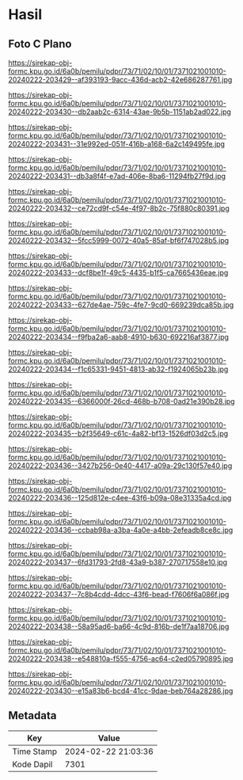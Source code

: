 # Hasil

## Foto C Plano

https://sirekap-obj-formc.kpu.go.id/6a0b/pemilu/pdpr/73/71/02/10/01/7371021001010-20240222-203429--af393193-9acc-436d-acb2-42e686287761.jpg

https://sirekap-obj-formc.kpu.go.id/6a0b/pemilu/pdpr/73/71/02/10/01/7371021001010-20240222-203430--db2aab2c-6314-43ae-9b5b-1151ab2ad022.jpg

https://sirekap-obj-formc.kpu.go.id/6a0b/pemilu/pdpr/73/71/02/10/01/7371021001010-20240222-203431--31e992ed-051f-416b-a168-6a2c149495fe.jpg

https://sirekap-obj-formc.kpu.go.id/6a0b/pemilu/pdpr/73/71/02/10/01/7371021001010-20240222-203431--db3a8f4f-e7ad-406e-8ba6-11294fb27f9d.jpg

https://sirekap-obj-formc.kpu.go.id/6a0b/pemilu/pdpr/73/71/02/10/01/7371021001010-20240222-203432--ce72cd9f-c54e-4f97-8b2c-75f880c80391.jpg

https://sirekap-obj-formc.kpu.go.id/6a0b/pemilu/pdpr/73/71/02/10/01/7371021001010-20240222-203432--5fcc5999-0072-40a5-85af-bf6f747028b5.jpg

https://sirekap-obj-formc.kpu.go.id/6a0b/pemilu/pdpr/73/71/02/10/01/7371021001010-20240222-203433--dcf8be1f-49c5-4435-b1f5-ca7665436eae.jpg

https://sirekap-obj-formc.kpu.go.id/6a0b/pemilu/pdpr/73/71/02/10/01/7371021001010-20240222-203433--627de4ae-759c-4fe7-9cd0-669239dca85b.jpg

https://sirekap-obj-formc.kpu.go.id/6a0b/pemilu/pdpr/73/71/02/10/01/7371021001010-20240222-203434--f9fba2a6-aab8-4910-b630-692216af3877.jpg

https://sirekap-obj-formc.kpu.go.id/6a0b/pemilu/pdpr/73/71/02/10/01/7371021001010-20240222-203434--f1c65331-9451-4813-ab32-f1924065b23b.jpg

https://sirekap-obj-formc.kpu.go.id/6a0b/pemilu/pdpr/73/71/02/10/01/7371021001010-20240222-203435--6366000f-26cd-468b-b708-0ad21e390b28.jpg

https://sirekap-obj-formc.kpu.go.id/6a0b/pemilu/pdpr/73/71/02/10/01/7371021001010-20240222-203435--b2f35649-c61c-4a82-bf13-1526df03d2c5.jpg

https://sirekap-obj-formc.kpu.go.id/6a0b/pemilu/pdpr/73/71/02/10/01/7371021001010-20240222-203436--3427b256-0e40-4417-a09a-29c130f57e40.jpg

https://sirekap-obj-formc.kpu.go.id/6a0b/pemilu/pdpr/73/71/02/10/01/7371021001010-20240222-203436--125d812e-c4ee-43f6-b09a-08e31335a4cd.jpg

https://sirekap-obj-formc.kpu.go.id/6a0b/pemilu/pdpr/73/71/02/10/01/7371021001010-20240222-203436--ccbab98a-a3ba-4a0e-a4bb-2efeadb8ce8c.jpg

https://sirekap-obj-formc.kpu.go.id/6a0b/pemilu/pdpr/73/71/02/10/01/7371021001010-20240222-203437--6fd31793-2fd8-43a9-b387-270717558e10.jpg

https://sirekap-obj-formc.kpu.go.id/6a0b/pemilu/pdpr/73/71/02/10/01/7371021001010-20240222-203437--7c8b4cdd-4dcc-43f6-bead-f7606f6a086f.jpg

https://sirekap-obj-formc.kpu.go.id/6a0b/pemilu/pdpr/73/71/02/10/01/7371021001010-20240222-203438--58a95ad6-ba66-4c9d-816b-de1f7aa18706.jpg

https://sirekap-obj-formc.kpu.go.id/6a0b/pemilu/pdpr/73/71/02/10/01/7371021001010-20240222-203438--e548810a-f555-4756-ac64-c2ed05790895.jpg

https://sirekap-obj-formc.kpu.go.id/6a0b/pemilu/pdpr/73/71/02/10/01/7371021001010-20240222-203430--e15a83b6-bcd4-41cc-9dae-beb764a28286.jpg


## Metadata

| Key        | Value               |
| ---------- | ------------------- |
| Time Stamp | 2024-02-22 21:03:36 |
| Kode Dapil | 7301                |



